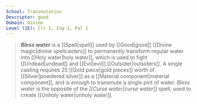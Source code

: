 ```yaml
---
School: Transmutation
Descriptor: good
Domain: Divine
Level (1E): Clr 1, Inq 1, Pal 1
---
```


> ***Bless water*** is a [[Spell|spell]] used by [[Good|good]] [[Divine magic|divine spellcasters]] to permanently transform regular water into [[Holy water|holy water]], which is used to fight [[Undead|undead]] and [[Evil|evil]] [[Outsider|outsiders]]. A single casting requires 25 [[Gold piece|gold pieces]] worth of [[Silver|powdered silver]] as a [[Material component|material component]], and is enough to transmute a single pint of water. *Bless water* is the opposite of the *[[Curse water|curse water]]* spell, used to create [[Unholy water|unholy water]].







